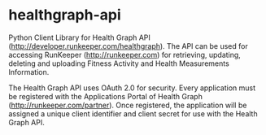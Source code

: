 healthgraph-api
===============

Python Client Library for Health Graph API (http://developer.runkeeper.com/healthgraph). 
The API can be used for accessing RunKeeper (http://runkeeper.com) for retrieving, 
updating, deleting and uploading Fitness Activity and Health Measurements Information.

The Health Graph API uses OAuth 2.0 for security. Every application must be registered 
with the Applications Portal of  Health Graph (http://runkeeper.com/partner). 
Once registered, the application will be assigned a unique client identifier and 
client secret for use with the Health Graph API.